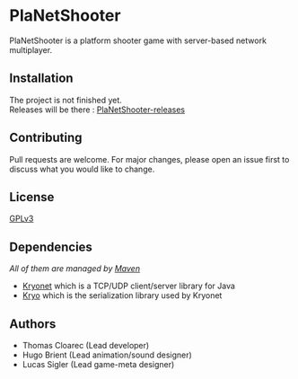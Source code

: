 # PlaNetShooter
PlaNetShooter is a platform shooter game with server-based network multiplayer.

## Installation
The project is not finished yet.\
Releases will be there : [PlaNetShooter-releases](https://github.com/ThomasCloarec/PlaNetShooter/releases)

## Contributing
Pull requests are welcome. For major changes, please open an issue first to discuss what you would like to change.

## License
[GPLv3](https://github.com/ThomasCloarec/PlaNetShooter/blob/master/LICENSE)

## Dependencies
*All of them are managed by [Maven](https://maven.apache.org/)*
- [Kryonet](https://github.com/EsotericSoftware/kryonet) which is a TCP/UDP client/server library for Java
- [Kryo](https://github.com/EsotericSoftware/kryo) which is the serialization library used by Kryonet

## Authors
- Thomas Cloarec (Lead developer)
- Hugo Brient (Lead animation/sound designer)
- Lucas Sigler (Lead game-meta designer)